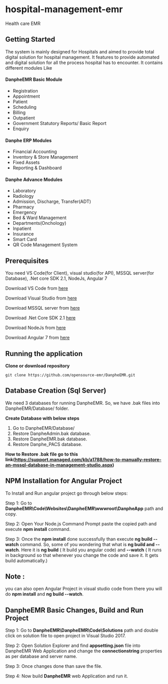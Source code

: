# hospital-management-emr
Health care EMR

## Getting Started
The system is mainly designed for Hospitals and aimed to provide total digital solution for hospital management. It features to provide automated and digital solution for all the process hospital has to encounter. It contains different modules Like

#### DanpheEMR Basic Module
* Registration
* Appointment
* Patient
* Scheduling
* Billing
* Outpatient
* Government Statutory Reports/ Basic Report
* Enquiry

#### Danphe ERP Modules
* Financial Accounting
* Inventory & Store Management
* Fixed Assets
* Reporting & Dashboard

#### Danphe Advance Modules
* Laboratory
* Radiology
* Admission, Discharge, Transfer(ADT)
* Pharmacy
* Emergency
* Bed & Ward Management
* Departments(Onchology)
* Inpatient
* Insurance
* Smart Card
* QR Code Management System

## Prerequisites

You need VS Code(for Client), visual studio(for API), MSSQL server(for Database), .Net core SDK 2.1, NodeJs, Angular 7

Download VS Code from [here](https://code.visualstudio.com/download)

Download Visual Studio from [here](https://visualstudio.microsoft.com/vs/)

Download MSSQL server from [here](https://www.microsoft.com/en-gb/sql-server/sql-server-downloads)

Download .Net Core SDK 2.1 [here](https://dotnet.microsoft.com/download/dotnet-core/2.1)

Download NodeJs from [here](https://nodejs.org/en/)

Download Angular 7 from [here](https://cli.angular.io/)

## Running the application

**Clone or download repository**

`git clone https://github.com/opensource-emr/DanpheEMR.git`

## Database Creation (Sql Server)

We need 3 databases for running DanpheEMR. So, we have .bak files into DanpheEMR/Database/ folder.

**Create Database with below steps**
1. Go to DanpheEMR/Database/
2. Restore DanpheAdmin.bak database. 
3. Restore DanpheEMR.bak database.
4. Restore Danphe_PACS database.


**How to Restore .bak file go to this link(https://support.managed.com/kb/a1788/how-to-manually-restore-an-mssql-database-in-management-studio.aspx)**


## NPM Installation for Angular Project

To Install and Run angular project go through below steps:

Step 1: Go to **DanpheEMR\Code\Websites\DanpheEMR\wwwroot\DanpheApp** path and copy.

Step 2: Open Your Node.js Command Prompt paste the copied path and execute **npm install** command.

Step 3: Once the **npm install** done successfully than execute **ng build --watch** command.
        So, some of you wondering that what is **ng build and --watch**. Here it is
	**ng build** ( It build you angular code) and
	**--watch** ( It runs in background so that whenever you change the code and save it. It gets build automatically.)
	
## Note :
 you can also open Angular Project in visual studio code from there you will do **npm install** and **ng build --watch**.
 
 ## DanpheEMR Basic Changes, Build and Run Project
 
 Step 1: Go to **DanpheEMR\DanpheEMR\Code\Solutions** path and double click on solution file to open project in Visual Studio 2017.
 
 Step 2: Open Solution Explorer and find **appsetting.json** file into DanpheEMR Web Application and change the **connectionstring**   properties as per database and server name.
 
 Step 3: Once changes done than save the file.
 
 Step 4: Now build **DanpheEMR** web Application and run it.
 
 

 
 




